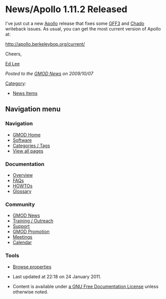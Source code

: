 



<span id="top"></span>




# <span dir="auto">News/Apollo 1.11.2 Released</span>









I've just cut a new [Apollo](../Apollo.1 "Apollo") release that fixes
some [GFF3](../GFF3 "GFF3") and
<a href="../Chado" class="mw-redirect" title="Chado">Chado</a> writeback
issues. As usual, you can get the most current version of Apollo at:

<a href="http://apollo.berkeleybop.org/current/" class="external free"
rel="nofollow">http://apollo.berkeleybop.org/current/</a>

Cheers,

[Ed Lee](../User%253AElee "User%253AElee")

  



*Posted to the [GMOD News](../GMOD_News "GMOD News") on 2009/10/07*






[Category](../Special%253ACategories "Special%253ACategories"):

- [News Items](../Category%253ANews_Items "Category%253ANews Items")






## Navigation menu







<a href="../Main_Page"
style="background-image: url(../../images/GMOD-cogs.png);"
title="Visit the main page"></a>


### Navigation



- <span id="n-GMOD-Home">[GMOD Home](../Main_Page)</span>
- <span id="n-Software">[Software](../GMOD_Components)</span>
- <span id="n-Categories-.2F-Tags">[Categories /
  Tags](../Categories)</span>
- <span id="n-View-all-pages">[View all
  pages](../Special:AllPages)</span>




### Documentation



- <span id="n-Overview">[Overview](../Overview)</span>
- <span id="n-FAQs">[FAQs](../Category%253AFAQ)</span>
- <span id="n-HOWTOs">[HOWTOs](../Category%253AHOWTO)</span>
- <span id="n-Glossary">[Glossary](../Glossary)</span>




### Community



- <span id="n-GMOD-News">[GMOD News](../GMOD_News)</span>
- <span id="n-Training-.2F-Outreach">[Training /
  Outreach](../Training_and_Outreach)</span>
- <span id="n-Support">[Support](../Support)</span>
- <span id="n-GMOD-Promotion">[GMOD Promotion](../GMOD_Promotion)</span>
- <span id="n-Meetings">[Meetings](../Meetings)</span>
- <span id="n-Calendar">[Calendar](../Calendar)</span>




### Tools

- <span id="t-smwbrowselink"><a href="../Special%253ABrowse/News-2FApollo_1.11.2_Released"
  rel="smw-browse">Browse properties</a></span>



- <span id="footer-info-lastmod">Last updated at 22:18 on 24 January
  2011.</span>
<!-- - <span id="footer-info-viewcount">6,550 page views.</span> -->
- <span id="footer-info-copyright">Content is available under
  <a href="http://www.gnu.org/licenses/fdl-1.3.html" class="external"
  rel="nofollow">a GNU Free Documentation License</a> unless otherwise
  noted.</span>

<!-- -->



<!-- -->




